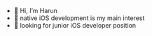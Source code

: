 - 👋 Hi, I’m Harun
- 👀 native iOS development is my main interest
- 🌱 looking for junior iOS developer position 

<!---
hfsmarts/hfsmarts is a ✨ special ✨ repository because its `README.md` (this file) appears on your GitHub profile.
You can click the Preview link to take a look at your changes.
--->

